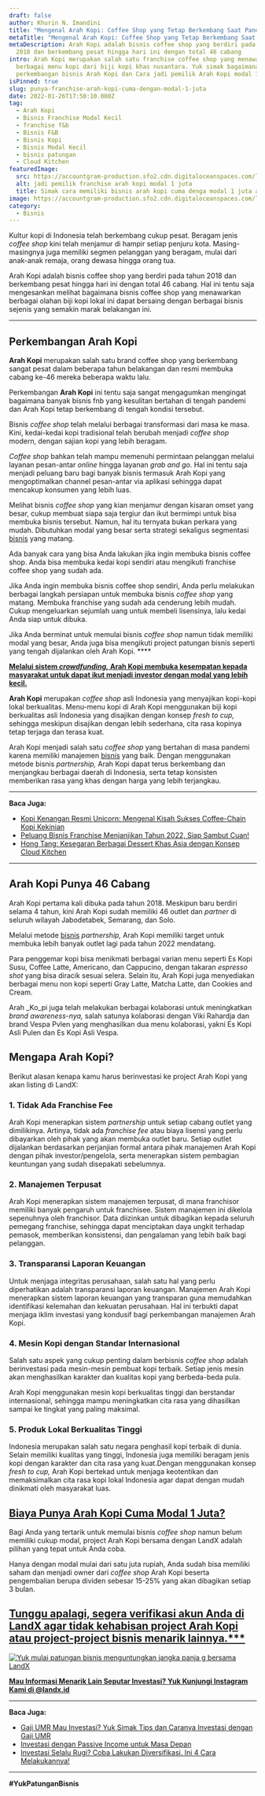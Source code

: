 ```yaml
---
draft: false
author: Khurin N. Imandini
title: "Mengenal Arah Kopi: Coffee Shop yang Tetap Berkembang Saat Pandemi"
metaTitle: "Mengenal Arah Kopi: Coffee Shop yang Tetap Berkembang Saat Pandemi"
metaDescription: Arah Kopi adalah bisnis coffee shop yang berdiri pada tahun
  2018 dan berkembang pesat hingga hari ini dengan total 46 cabang
intro: Arah Kopi merupakan salah satu franchise coffee shop yang menawarkan
  berbagai menu kopi dari biji kopi khas nusantara. Yuk simak bagaimana
  perkembangan bisnis Arah Kopi dan Cara jadi pemilik Arah Kopi modal 1 juta
isPinned: true
slug: punya-franchise-arah-kopi-cuma-dengan-modal-1-juta
date: 2022-01-26T17:50:10.000Z
tag:
  - Arah Kopi
  - Bisnis Franchise Modal Kecil
  - franchise f&b
  - Bisnis F&B
  - Bisnis Kopi
  - Bisnis Modal Kecil
  - bisnis patungan
  - Cloud Kitchen
featuredImage:
  src: https://accountgram-production.sfo2.cdn.digitaloceanspaces.com/landx_ghost/2022/01/Bisnis-arah-kopi-modal-1-juta-min.png
  alt: jadi pemilik franchise arah kopi modal 1 juta
  title: Simak cara memiliki bisnis arah kopi cuma denga modal 1 juta aja
image: https://accountgram-production.sfo2.cdn.digitaloceanspaces.com/landx_ghost/2022/01/Bisnis-arah-kopi-modal-1-juta-min.png
category:
  - Bisnis
---
```



Kultur kopi di Indonesia telah berkembang cukup pesat. Beragam jenis _coffee shop_ kini telah menjamur di hampir setiap penjuru kota. Masing-masingnya juga memiliki segmen pelanggan yang beragam, mulai dari anak-anak remaja, orang dewasa hingga orang tua.

Arah Kopi adalah bisnis coffee shop yang berdiri pada tahun 2018 dan berkembang pesat hingga hari ini dengan total 46 cabang. Hal ini tentu saja mengesankan melihat bagaimana bisnis coffee shop yang menawarkan berbagai olahan biji kopi lokal ini dapat bersaing dengan berbagai bisnis sejenis yang semakin marak belakangan ini.

---

## Perkembangan Arah Kopi

**Arah Kopi** merupakan salah satu brand coffee shop yang berkembang sangat pesat dalam beberapa tahun belakangan dan resmi membuka cabang ke-46 mereka beberapa waktu lalu.

Perkembangan **Arah Kopi** ini tentu saja sangat mengagumkan mengingat bagaimana banyak bisnis fnb yang kesulitan bertahan di tengah pandemi dan Arah Kopi tetap berkembang di tengah kondisi tersebut.

Bisnis _coffee shop_ telah melalui berbagai transformasi dari masa ke masa. Kini, kedai-kedai kopi tradisional telah berubah menjadi _coffee shop_ modern, dengan sajian kopi yang lebih beragam.

_Coffee shop_ bahkan telah mampu memenuhi permintaan pelanggan melalui layanan pesan-antar _online_ hingga layanan _grab and go._ Hal ini tentu saja menjadi peluang baru bagi banyak bisnis termasuk Arah Kopi yang mengoptimalkan channel pesan-antar via aplikasi sehingga dapat mencakup konsumen yang lebih luas.

Melihat bisnis _coffee shop_ yang kian menjamur dengan kisaran omset yang besar, cukup membuat siapa saja tergiur dan ikut bermimpi untuk bisa membuka bisnis tersebut. Namun, hal itu ternyata bukan perkara yang mudah. Dibutuhkan modal yang besar serta strategi sekaligus segmentasi [bisnis](https://landx.id/project/) yang matang.

Ada banyak cara yang bisa Anda lakukan jika ingin membuka bisnis coffee shop. Anda bisa membuka kedai kopi sendiri atau mengikuti franchise coffee shop yang sudah ada.

Jika Anda ingin membuka bisnis coffee shop sendiri, Anda perlu melakukan berbagai langkah persiapan untuk membuka bisnis _coffee shop_ yang matang. Membuka franchise yang sudah ada cenderung lebih mudah. Cukup mengeluarkan sejumlah uang untuk membeli lisensinya, lalu kedai Anda siap untuk dibuka.

Jika Anda berminat untuk memulai bisnis _coffee shop_ namun tidak memiliki modal yang besar, Anda juga bisa mengikuti project patungan bisnis seperti yang tengah dijalankan oleh Arah Kopi. ****

**[Melalui sistem _crowdfunding,_ Arah Kopi membuka kesempatan kepada masyarakat untuk dapat ikut menjadi investor dengan modal yang lebih kecil.](https://landx.id/project/)**

**Arah Kopi** merupakan _coffee shop_ asli Indonesia yang menyajikan kopi-kopi lokal berkualitas. Menu-menu kopi di Arah Kopi menggunakan biji kopi berkualitas asli Indonesia yang disajikan dengan konsep _fresh to cup,_ sehingga meskipun disajikan dengan lebih sederhana, cita rasa kopinya tetap terjaga dan terasa kuat.

Arah Kopi menjadi salah satu _coffee shop_ yang bertahan di masa pandemi karena memiliki manajemen [bisnis](https://landx.id/) yang baik. Dengan menggunakan metode bisnis _partnership,_ Arah Kopi dapat terus berkembang dan menjangkau berbagai daerah di Indonesia, serta tetap konsisten memberikan rasa yang khas dengan harga yang lebih terjangkau.

---

**Baca Juga:**

* [Kopi Kenangan Resmi Unicorn: Mengenal Kisah Sukses Coffee-Chain Kopi Kekinian](https://landx.id/blog/kopi-kenangan-unicorn-mengenal-kisah-sukses-coffee-chain-kopi-kekinian/)
* [Peluang Bisnis Franchise Menjanjikan Tahun 2022, Siap Sambut Cuan!](https://landx.id/blog/peluang-bisnis-franchise-terbaik-di-tahun-2022/)
* [Hong Tang: Kesegaran Berbagai Dessert Khas Asia dengan Konsep Cloud Kitchen](https://landx.id/blog/hong-tang-dengan-berbagai-menu-dessert-oriental-khas-taiwan-dan-hongkong/)

---

## Arah Kopi Punya 46 Cabang

Arah Kopi pertama kali dibuka pada tahun 2018. Meskipun baru berdiri selama 4 tahun, kini Arah Kopi sudah memiliki 46 outlet dan _partner_ di seluruh wilayah Jabodetabek, Semarang, dan Solo.

Melalui metode [bisnis](https://landx.id/) _partnership,_ Arah Kopi memiliki target untuk membuka lebih banyak outlet lagi pada tahun 2022 mendatang.

Para penggemar kopi bisa menikmati berbagai varian menu seperti Es Kopi Susu, Coffee Latte, Americano, dan Cappucino, dengan takaran _espresso shot_ yang bisa diracik sesuai selera. Selain itu, Arah Kopi juga menyediakan berbagai menu non kopi seperti Gray Latte, Matcha Latte, dan Cookies and Cream.

Arah _Ko_pi juga telah melakukan berbagai kolaborasi untuk meningkatkan _brand awareness-_nya_,_ salah satunya kolaborasi dengan Viki Rahardja dan brand Vespa Pvlen yang menghasilkan dua menu kolaborasi, yakni Es Kopi Asli Pulen dan Es Kopi Asli Vespa.

## Mengapa Arah Kopi?

Berikut alasan kenapa kamu harus berinvestasi ke project Arah Kopi yang akan listing di LandX:

### 1. Tidak Ada Franchise Fee

Arah Kopi menerapkan sistem _partnership_ untuk setiap cabang outlet yang dimilikinya. Artinya, tidak ada _franchise fee_ atau biaya lisensi yang perlu dibayarkan oleh pihak yang akan membuka outlet baru. Setiap outlet dijalankan berdasarkan perjanjian formal antara pihak manajemen Arah Kopi dengan pihak investor/pengelola, serta menerapkan sistem pembagian keuntungan yang sudah disepakati sebelumnya.

### 2. Manajemen Terpusat

Arah Kopi menerapkan sistem manajemen terpusat, di mana franchisor memiliki banyak pengaruh untuk franchisee. Sistem manajemen ini dikelola sepenuhnya oleh franchisor. Data diizinkan untuk dibagikan kepada seluruh pemegang franchise, sehingga dapat menciptakan daya ungkit terhadap pemasok, memberikan konsistensi, dan pengalaman yang lebih baik bagi pelanggan.

### 3. Transparansi Laporan Keuangan

Untuk menjaga integritas perusahaan, salah satu hal yang perlu diperhatikan adalah transparansi laporan keuangan. Manajemen Arah Kopi menerapkan sistem laporan keuangan yang transparan guna memudahkan identifikasi kelemahan dan kekuatan perusahaan. Hal ini terbukti dapat menjaga iklim investasi yang kondusif bagi perkembangan manajemen Arah Kopi.

### 4. Mesin Kopi dengan Standar Internasional

Salah satu aspek yang cukup penting dalam berbisnis _coffee shop_ adalah berinvestasi pada mesin-mesin pembuat kopi terbaik. Setiap jenis mesin akan menghasilkan karakter dan kualitas kopi yang berbeda-beda pula.

Arah Kopi menggunakan mesin kopi berkualitas tinggi dan berstandar internasional, sehingga mampu meningkatkan cita rasa yang dihasilkan sampai ke tingkat yang  paling maksimal.

### 5. Produk Lokal Berkualitas Tinggi

Indonesia merupakan salah satu negara penghasil kopi terbaik di dunia. Selain memiliki kualitas yang tinggi, Indonesia juga memiliki beragam jenis kopi dengan karakter dan cita rasa yang kuat.Dengan menggunakan konsep _fresh to cup,_ Arah Kopi bertekad untuk menjaga keotentikan dan memaksimalkan cita rasa kopi lokal Indonesia agar dapat dengan mudah dinikmati oleh masyarakat luas.

## [Biaya Punya Arah Kopi Cuma Modal 1 Juta?](https://landx.id/project/?utm_source=Blog&utm_medium=organic+keyword&utm_campaign=blog&utm_id=Blog)

Bagi Anda yang tertarik untuk memulai bisnis _coffee shop_ namun belum memiliki cukup modal, project Arah Kopi bersama dengan LandX adalah pilihan yang tepat untuk Anda coba.

Hanya dengan modal mulai dari satu juta rupiah, Anda sudah bisa memiliki saham dan menjadi owner dari _coffee shop_ Arah Kopi beserta pengembalian berupa dividen sebesar 15-25% yang akan dibagikan setiap 3 bulan.

## [Tunggu apalagi, segera verifikasi akun Anda di LandX agar tidak kehabisan project Arah Kopi atau project-project bisnis menarik lainnya.***](https://landx.id/project/?utm_source=Blog&utm_medium=organic+keyword&utm_campaign=blog&utm_id=Blog)

[![Yuk mulai patungan bisnis menguntungkan jangka panja g bersama LandX](https://accountgram-production.sfo2.cdn.digitaloceanspaces.com/landx_ghost/2021/09/Equity-Crowdfunding-di-Indonesia-1--3.png)](https://landx.id/project/?utm_source=Blog&utm_medium=organic+keyword&utm_campaign=blog&utm_id=Blog)

**[Mau Informasi Menarik Lain Seputar Investasi? Yuk Kunjungi Instagram Kami di @landx.id](https://www.instagram.com/landx.id/?utm_medium=copy_link)**

---

**Baca Juga:**

* [Gaji UMR Mau Investasi? Yuk Simak Tips dan Caranya Investasi dengan Gaji UMR](https://landx.id/blog/cara-investasi-dengan-gaji-umr/)
* [Investasi dengan Passive Income untuk Masa Depan](https://landx.id/blog/investasi-dengan-passive-income-untuk-masa-depan/)
* [Investasi Selalu Rugi? Coba Lakukan Diversifikasi. Ini 4 Cara Melakukannya!](https://landx.id/blog/arti-penting-diversifikasi-dalam-investasi/)

---

**#YukPatunganBisnis**

